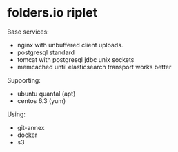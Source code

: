 folders.io riplet
=================

Base services:
* nginx with unbuffered client uploads.
* postgresql standard
* tomcat with postgresql jdbc unix sockets
* memcached until elasticsearch transport works better

Supporting:
* ubuntu quantal (apt)
* centos 6.3 (yum)

Using:
* git-annex
* docker
* s3


